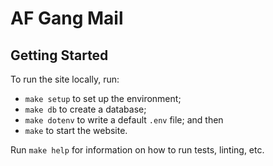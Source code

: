 # AF Gang Mail

## Getting Started

To run the site locally, run:
 * `make setup` to set up the environment;
 * `make db` to create a database;
 * `make dotenv` to write a default `.env` file; and then 
 * `make` to start the website.

Run `make help` for information on how to run tests, linting, etc.
